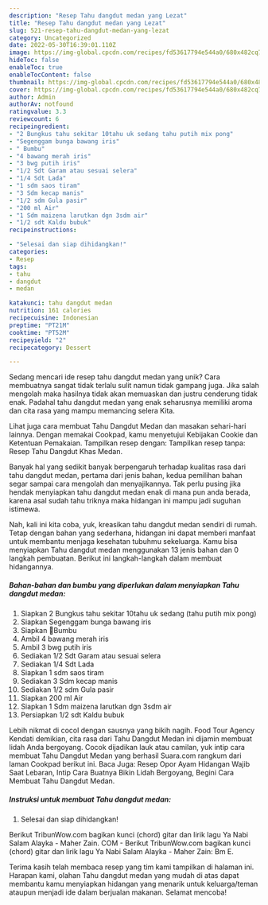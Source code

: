 ```yaml
---
description: "Resep Tahu dangdut medan yang Lezat"
title: "Resep Tahu dangdut medan yang Lezat"
slug: 521-resep-tahu-dangdut-medan-yang-lezat
category: Uncategorized
date: 2022-05-30T16:39:01.110Z
image: https://img-global.cpcdn.com/recipes/fd53617794e544a0/680x482cq70/tahu-dangdut-medan-foto-resep-utama.jpg
hideToc: false
enableToc: true
enableTocContent: false
thumbnail: https://img-global.cpcdn.com/recipes/fd53617794e544a0/680x482cq70/tahu-dangdut-medan-foto-resep-utama.jpg
cover: https://img-global.cpcdn.com/recipes/fd53617794e544a0/680x482cq70/tahu-dangdut-medan-foto-resep-utama.jpg
author: Admin
authorAv: notfound
ratingvalue: 3.3
reviewcount: 6
recipeingredient:
- "2 Bungkus tahu sekitar 10tahu uk sedang tahu putih mix pong"
- "Segenggam bunga bawang iris"
- " Bumbu"
- "4 bawang merah iris"
- "3 bwg putih iris"
- "1/2 Sdt Garam atau sesuai selera"
- "1/4 Sdt Lada"
- "1 sdm saos tiram"
- "3 Sdm kecap manis"
- "1/2 sdm Gula pasir"
- "200 ml Air"
- "1 Sdm maizena larutkan dgn 3sdm air"
- "1/2 sdt Kaldu bubuk"
recipeinstructions:

- "Selesai dan siap dihidangkan!"
categories:
- Resep
tags:
- tahu
- dangdut
- medan

katakunci: tahu dangdut medan 
nutrition: 161 calories
recipecuisine: Indonesian
preptime: "PT21M"
cooktime: "PT52M"
recipeyield: "2"
recipecategory: Dessert

---
```





Sedang mencari ide resep tahu dangdut medan yang unik? Cara membuatnya sangat tidak terlalu sulit namun tidak gampang juga. Jika salah mengolah maka hasilnya tidak akan memuaskan dan justru cenderung tidak enak. Padahal tahu dangdut medan yang enak seharusnya memiliki aroma dan cita rasa yang mampu memancing selera Kita.





Lihat juga cara membuat Tahu Dangdut Medan dan masakan sehari-hari lainnya. Dengan memakai Cookpad, kamu menyetujui Kebijakan Cookie dan Ketentuan Pemakaian. Tampilkan resep dengan: Tampilkan resep tanpa: Resep Tahu Dangdut Khas Medan.

Banyak hal yang sedikit banyak berpengaruh terhadap kualitas rasa dari tahu dangdut medan, pertama dari jenis bahan, kedua pemilihan bahan segar sampai cara mengolah dan menyajikannya. Tak perlu pusing jika hendak menyiapkan tahu dangdut medan enak di mana pun anda berada, karena asal sudah tahu triknya maka hidangan ini mampu jadi suguhan istimewa.






Nah, kali ini kita coba, yuk, kreasikan tahu dangdut medan sendiri di rumah. Tetap dengan bahan yang sederhana, hidangan ini dapat memberi manfaat untuk membantu menjaga kesehatan tubuhmu sekeluarga. Kamu bisa menyiapkan Tahu dangdut medan menggunakan 13 jenis bahan dan 0 langkah pembuatan. Berikut ini langkah-langkah dalam membuat hidangannya.

<!--inarticleads1-->

##### Bahan-bahan dan bumbu yang diperlukan dalam menyiapkan Tahu dangdut medan:

1. Siapkan 2 Bungkus tahu sekitar 10tahu uk sedang (tahu putih mix pong)
1. Siapkan Segenggam bunga bawang iris
1. Siapkan  📌Bumbu
1. Ambil 4 bawang merah iris
1. Ambil 3 bwg putih iris
1. Sediakan 1/2 Sdt Garam atau sesuai selera
1. Sediakan 1/4 Sdt Lada
1. Siapkan 1 sdm saos tiram
1. Sediakan 3 Sdm kecap manis
1. Sediakan 1/2 sdm Gula pasir
1. Siapkan 200 ml Air
1. Siapkan 1 Sdm maizena larutkan dgn 3sdm air
1. Persiapkan 1/2 sdt Kaldu bubuk


Lebih nikmat di cocol dengan sausnya yang bikih nagih. Food Tour Agency Kendati demikian, cita rasa dari Tahu Dangdut Medan ini dijamin membuat lidah Anda bergoyang. Cocok dijadikan lauk atau camilan, yuk intip cara membuat Tahu Dangdut Medan yang berhasil Suara.com rangkum dari laman Cookpad berikut ini. Baca Juga: Resep Opor Ayam Hidangan Wajib Saat Lebaran, Intip Cara Buatnya Bikin Lidah Bergoyang, Begini Cara Membuat Tahu Dangdut Medan. 

<!--inarticleads2-->

##### Instruksi untuk membuat Tahu dangdut medan:


1. Selesai dan siap dihidangkan!

Berikut TribunWow.com bagikan kunci (chord) gitar dan lirik lagu Ya Nabi Salam Alayka - Maher Zain. COM - Berikut TribunWow.com bagikan kunci (chord) gitar dan lirik lagu Ya Nabi Salam Alayka - Maher Zain: Bm E. 

Terima kasih telah membaca resep yang tim kami tampilkan di halaman ini. Harapan kami, olahan Tahu dangdut medan yang mudah di atas dapat membantu kamu menyiapkan hidangan yang menarik untuk keluarga/teman ataupun menjadi ide dalam berjualan makanan. Selamat mencoba!
